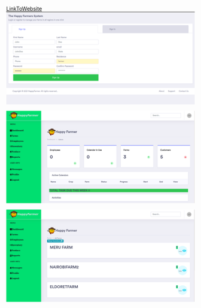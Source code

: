 <a href="https://database-happyfarmer.herokuapp.com/inventory.php">LinkToWebsite</a>
<br>
![Screenshot from 2021-08-18 08-35-32](https://github.com/ianSurii/happyfarmer/blob/master/Screenshot%20from%202021-08-18%2008-35-32.png)

![Screenshot from 2021-08-18 08-35-50](https://github.com/ianSurii/happyfarmer/blob/master/Screenshot%20from%202021-08-18%2008-35-50.png)

![Screenshot from 2021-08-18 08-36-23](https://github.com/ianSurii/happyfarmer/blob/master/Screenshot%20from%202021-08-18%2008-36-23.png)